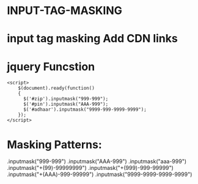# INPUT-TAG-MASKING
input tag masking
Add CDN links
=================
   <script src="https://cdnjs.cloudflare.com/ajax/libs/jquery/3.4.1/jquery.min.js"></script>
   <script src="https://cdnjs.cloudflare.com/ajax/libs/jquery.inputmask/3.3.4/jquery.inputmask.bundle.min.js"></script>


jquery Funcstion
==================
    <script>
        $(document).ready(function()
        {
          $('#zip').inputmask("999-999");
          $('#pin').inputmask("AAA-999");
          $('#adhaar').inputmask("9999-999-9999-9999");
        });
    </script>


Masking Patterns:
==================
.inputmask("999-999")
.inputmask("AAA-999")
.inputmask("aaa-999")
.inputmask("+(99)-99999999")
.inputmask("+(999)-999-99999")
.inputmask("+(AAA)-999-99999")
.inputmask("9999-9999-9999-9999")
